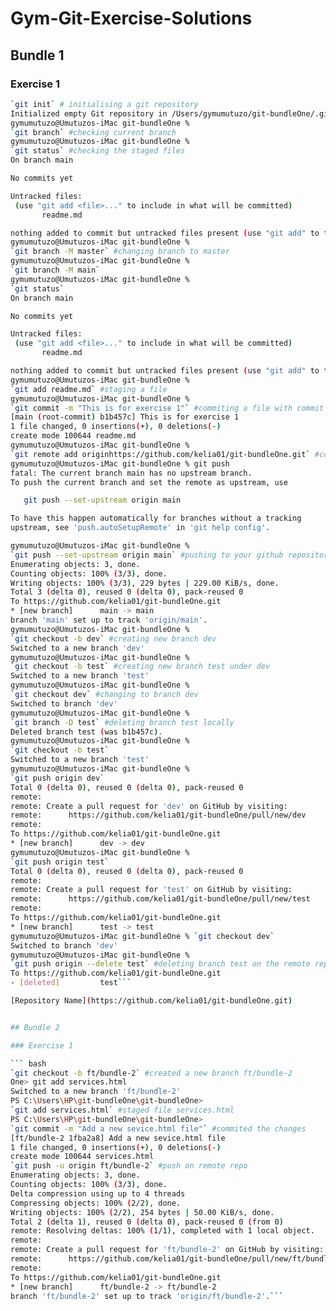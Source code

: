# Gym-Git-Exercise-Solutions
 
 ## Bundle 1

 ### Exercise 1

 ```bash
 `git init` # initialising a git repository
Initialized empty Git repository in /Users/gymumutuzo/git-bundleOne/.git/
gymumutuzo@Umutuzos-iMac git-bundleOne % 
`git branch` #checking current branch
gymumutuzo@Umutuzos-iMac git-bundleOne % 
`git status` #checking the staged files
On branch main

No commits yet

Untracked files:
  (use "git add <file>..." to include in what will be committed)
        readme.md

nothing added to commit but untracked files present (use "git add" to track)
gymumutuzo@Umutuzos-iMac git-bundleOne % 
`git branch -M master` #changing branch to master
gymumutuzo@Umutuzos-iMac git-bundleOne % 
`git branch -M main`
gymumutuzo@Umutuzos-iMac git-bundleOne % 
`git status`
On branch main

No commits yet

Untracked files:
  (use "git add <file>..." to include in what will be committed)
        readme.md

nothing added to commit but untracked files present (use "git add" to track)
gymumutuzo@Umutuzos-iMac git-bundleOne % 
`git add readme.md` #staging a file
gymumutuzo@Umutuzos-iMac git-bundleOne % 
`git commit -m "This is for exercise 1"` #commiting a file with commit message
[main (root-commit) b1b457c] This is for exercise 1
 1 file changed, 0 insertions(+), 0 deletions(-)
 create mode 100644 readme.md
gymumutuzo@Umutuzos-iMac git-bundleOne % 
`git remote add originhttps://github.com/kelia01/git-bundleOne.git` #connect to the github repository
gymumutuzo@Umutuzos-iMac git-bundleOne % git push
fatal: The current branch main has no upstream branch.
To push the current branch and set the remote as upstream, use

    git push --set-upstream origin main

To have this happen automatically for branches without a tracking
upstream, see 'push.autoSetupRemote' in 'git help config'.

gymumutuzo@Umutuzos-iMac git-bundleOne % 
`git push --set-upstream origin main` #pushing to your github repository
Enumerating objects: 3, done.
Counting objects: 100% (3/3), done.
Writing objects: 100% (3/3), 229 bytes | 229.00 KiB/s, done.
Total 3 (delta 0), reused 0 (delta 0), pack-reused 0
To https://github.com/kelia01/git-bundleOne.git
 * [new branch]      main -> main
branch 'main' set up to track 'origin/main'.
gymumutuzo@Umutuzos-iMac git-bundleOne % 
`git checkout -b dev` #creating new branch dev
Switched to a new branch 'dev'
gymumutuzo@Umutuzos-iMac git-bundleOne % 
`git checkout -b test` #creating new branch test under dev
Switched to a new branch 'test'
gymumutuzo@Umutuzos-iMac git-bundleOne % 
`git checkout dev` #changing to branch dev
Switched to branch 'dev'
gymumutuzo@Umutuzos-iMac git-bundleOne % 
`git branch -D test` #deleting branch test locally
Deleted branch test (was b1b457c).
gymumutuzo@Umutuzos-iMac git-bundleOne % 
`git checkout -b test` 
Switched to a new branch 'test'
gymumutuzo@Umutuzos-iMac git-bundleOne % 
`git push origin dev` 
Total 0 (delta 0), reused 0 (delta 0), pack-reused 0
remote: 
remote: Create a pull request for 'dev' on GitHub by visiting:
remote:      https://github.com/kelia01/git-bundleOne/pull/new/dev
remote: 
To https://github.com/kelia01/git-bundleOne.git
 * [new branch]      dev -> dev
gymumutuzo@Umutuzos-iMac git-bundleOne % 
`git push origin test`
Total 0 (delta 0), reused 0 (delta 0), pack-reused 0
remote: 
remote: Create a pull request for 'test' on GitHub by visiting:
remote:      https://github.com/kelia01/git-bundleOne/pull/new/test
remote: 
To https://github.com/kelia01/git-bundleOne.git
 * [new branch]      test -> test
gymumutuzo@Umutuzos-iMac git-bundleOne % `git checkout dev`
Switched to branch 'dev'
gymumutuzo@Umutuzos-iMac git-bundleOne % 
`git push origin --delete test` #deleting branch test on the remote repository
To https://github.com/kelia01/git-bundleOne.git
 - [deleted]         test```
 
[Repository Name](https://github.com/kelia01/git-bundleOne.git)

 
## Bundle 2

### Exercise 1

``` bash
`git checkout -b ft/bundle-2` #created a new branch ft/bundle-2
 One> git add services.html
Switched to a new branch 'ft/bundle-2'
PS C:\Users\HP\git-bundleOne\git-bundleOne> 
`git add services.html` #staged file services.html
PS C:\Users\HP\git-bundleOne\git-bundleOne> 
`git commit -m "Add a new sevice.html file"` #commited the changes
[ft/bundle-2 1fba2a8] Add a new sevice.html file
 1 file changed, 0 insertions(+), 0 deletions(-)
 create mode 100644 services.html
 `git push -u origin ft/bundle-2` #push on remote repo 
Enumerating objects: 3, done.
Counting objects: 100% (3/3), done.
Delta compression using up to 4 threads
Compressing objects: 100% (2/2), done.
Writing objects: 100% (2/2), 254 bytes | 50.00 KiB/s, done.
Total 2 (delta 1), reused 0 (delta 0), pack-reused 0 (from 0)
remote: Resolving deltas: 100% (1/1), completed with 1 local object.
remote:
remote: Create a pull request for 'ft/bundle-2' on GitHub by visiting:
remote:      https://github.com/kelia01/git-bundleOne/pull/new/ft/bundle-2
remote:
To https://github.com/kelia01/git-bundleOne.git  
 * [new branch]      ft/bundle-2 -> ft/bundle-2  
branch 'ft/bundle-2' set up to track 'origin/ft/bundle-2'.```